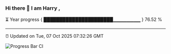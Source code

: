 ### Hi there 👋 I am Harry , 

⏳ Year progress { ██████████████████████▁▁▁▁▁▁▁▁ } 76.52 %

---

⏰ Updated on Tue, 07 Oct 2025 07:32:26 GMT

![Progress Bar CI](https://github.com/duykhang68/duykhang68/workflows/Progress%20Bar%20CI/badge.svg)
